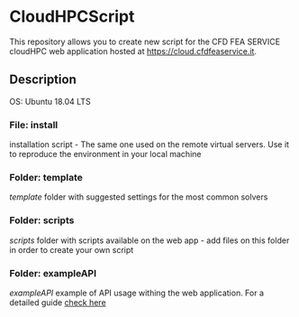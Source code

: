 # CloudHPCScript
This repository allows you to create new script for the CFD FEA SERVICE cloudHPC web application hosted at https://cloud.cfdfeaservice.it.

## Description
OS: Ubuntu 18.04 LTS

### File: install
installation script - The same one used on the remote virtual servers. Use it to reproduce the environment in your local machine

### Folder: template
*template* folder with suggested settings for the most common solvers

### Folder: scripts
*scripts* folder with scripts available on the web app - add files on this folder in order to create your own script

### Folder: exampleAPI
*exampleAPI* example of API usage withing the web application. For a detailed guide [check here](https://docs.google.com/document/d/1wK0u48ZJCJDlb40HWYj8_8dhlS3x-FRAGGN11gXAfsw/edit#heading=h.mrqb9yr26wjj)
